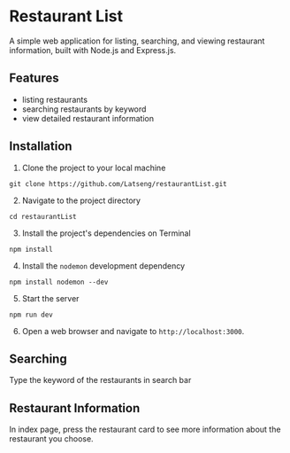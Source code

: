 # Restaurant List

A simple web application for listing, searching, and viewing restaurant information, built with Node.js and Express.js.

## Features

- listing restaurants
- searching restaurants by keyword
- view detailed restaurant information

## Installation

1. Clone the project to your local machine

```
git clone https://github.com/Latseng/restaurantList.git
```

2. Navigate to the project directory

```
cd restaurantList
```

3. Install the project's dependencies on Terminal

```
npm install
```

4. Install the `nodemon` development dependency

```
npm install nodemon --dev
```

5. Start the server

```
npm run dev
```

6. Open a web browser and navigate to `http://localhost:3000`.

## Searching

Type the keyword of the restaurants in search bar

## Restaurant Information

In index page, press the restaurant card to see more information about the restaurant you choose.
